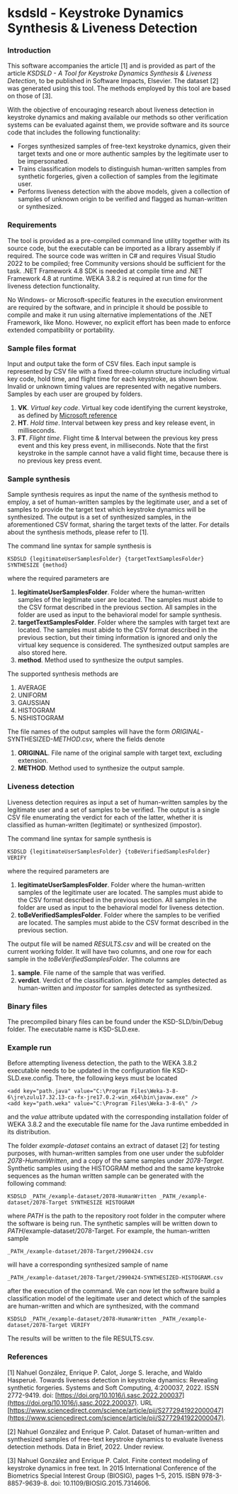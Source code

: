 # ksdsld - Keystroke Dynamics Synthesis &amp; Liveness Detection

### Introduction

This software accompanies the article [1] and is provided as part of the article _KSDSLD - A Tool for Keystroke Dynamics Synthesis \& Liveness Detection_, to be published in Software Impacts, Elsevier. The dataset [2] was generated using this tool. The methods employed by this tool are based on those of [3].

With the objective of encouraging research about liveness detection in keystroke dynamics and making available our methods so other verification systems can be evaluated against them, we provide software and its source code that includes the following functionality:

* Forges synthesized samples of free-text keystroke dynamics, given their target texts and one or more authentic samples by the legitimate user to be impersonated.
* Trains classification models to distinguish human-written samples from synthetic forgeries, given a collection of samples from the legitimate user.
* Performs liveness detection with the above models, given a collection of samples of unknown origin to be verified and flagged as human-written or synthesized. 

### Requirements

The tool is provided as a pre-compiled command line utility together with its source code, but the executable can be imported as a library assembly if required. The source code was written in C# and requires Visual Studio 2022 to be compiled; free Community versions should be sufficient for the task. .NET Framework 4.8 SDK is needed at compile time and .NET Framework 4.8 at runtime. WEKA 3.8.2 is required at run time for the liveness detection functionality.

No Windows- or Microsoft-specific features in the execution environment are required by the software, and in principle it should be possible to compile and make it run using alternative implementations of the .NET Framework, like Mono. However, no explicit effort has been made to enforce extended compatibility or portability. 


### Sample files format

Input and output take the form of CSV files. Each input sample is represented by CSV file with a fixed three-column structure including virtual key code, hold time, and flight time for each keystroke, as shown below. Invalid or unknown timing values are represented with negative numbers. Samples by each user are grouped by folders. 

1. **VK**. _Virtual key code_. Virtual key code identifying the current keystroke, as defined by [Microsoft reference](https://learn.microsoft.com/en-us/windows/win32/inputdev/virtual-key-codes)
2. **HT**. _Hold time_. Interval between key press and key release event, in milliseconds.
3. **FT**. _Flight time_. Flight time & Interval between the previous key press event and this key press event, in milliseconds. Note that the first keystroke in the sample cannot have a valid flight time, because there is no previous key press event.



### Sample synthesis


Sample synthesis requires as input the name of the synthesis method to employ, a set of human-written samples by the legitimate user, and a set of samples to provide the target text which keystroke dynamics will be synthesized. The output is a set of synthesized samples, in the aforementioned CSV format, sharing the target texts of the latter. For details about the synthesis methods, please refer to \[1\].

The command line syntax for sample synthesis is

    KSDSLD {legitimateUserSamplesFolder} {targetTextSamplesFolder} SYNTHESIZE {method}

where the required parameters are

1. **legitimateUserSamplesFolder**. Folder where the human-written samples of the legitimate user are located. The samples must abide to the CSV format described in the previous section. All samples in the folder are used as input to the behavioral model for sample synthesis.
2. **targetTextSamplesFolder**. Folder where the samples with target text are located. The samples must abide to the CSV format described in the previous section, but their timing information is ignored and only the virtual key sequence is considered. The synthesized output samples are also stored here.
3. **method**. Method used to synthesize the output samples.

The supported synthesis methods are

1. AVERAGE
2. UNIFORM
3. GAUSSIAN
4. HISTOGRAM
5. NSHISTOGRAM

The file names of the output samples will have the form _ORIGINAL_-SYNTHESIZED-_METHOD_.csv, where the fields denote

1. **ORIGINAL**. File name of the original sample with target text, excluding extension.
2. **METHOD**. Method used to synthesize the output sample.



### Liveness detection

Liveness detection requires as input a set of human-written samples by the legitimate user and a set of samples to be verified. The output is a single CSV file enumerating the verdict for each of the latter, whether it is classified as human-written (legitimate) or synthesized (impostor). 

The command line syntax for sample synthesis is

    KSDSLD {legitimateUserSamplesFolder} {toBeVerifiedSamplesFolder} VERIFY 

where the required parameters are

1. **legitimateUserSamplesFolder**. Folder where the human-written samples of the legitimate user are located. The samples must abide to the CSV format described in the previous section. All samples in the folder are used as input to the behavioral model for liveness detection.
2. **toBeVerifiedSamplesFolder**. Folder where the samples to be verified are located. The samples must abide to the CSV format described in the previous section. 

The output file will be named _RESULTS.csv_ and will be created on the current working folder. It will have two columns, and one row for each sample in the _toBeVerifiedSamplesFolder_. The columns are

1. **sample**. File name of the sample that was verified.
2. **verdict**. Verdict of the classification. _legitimate_ for samples detected as human-written and _impostor_ for samples detected as synthesized.


### Binary files

The precompiled binary files can be found under the KSD-SLD/bin/Debug folder. The executable name is KSD-SLD.exe.


### Example run

Before attempting liveness detection, the path to the WEKA 3.8.2 executable needs to be updated in the configuration file KSD-SLD.exe.config. There, the following keys must be located

    <add key="path.java" value="C:\Program Files\Weka-3-8-6\jre\zulu17.32.13-ca-fx-jre17.0.2-win_x64\bin\javaw.exe" />
    <add key="path.weka" value="C:\Program Files\Weka-3-8-6\" />

and the _value_ attribute updated with the corresponding installation folder of WEKA 3.8.2 and the executable file name for the Java runtime embedded in its distribution.

The folder _example-dataset_ contains an extract of dataset \[2\] for testing purposes, with human-written samples from one user under the subfolder _2078-HumanWritten_, and a copy of the same samples under _2078-Target_. Synthetic samples using the HISTOGRAM method and the same keystroke sequences as the human written sample can be generated with the following command:

    KSDSLD _PATH_/example-dataset/2078-HumanWritten _PATH_/example-dataset/2078-Target SYNTHESIZE HISTOGRAM

where _PATH_ is the path to the repository root folder in the computer where the software is being run. The synthetic samples will be written down to _PATH_/example-dataset/2078-Target. For example, the human-written sample

    _PATH_/example-dataset/2078-Target/2990424.csv

will have a corresponding synthesized sample of name

    _PATH_/example-dataset/2078-Target/2990424-SYNTHESIZED-HISTOGRAM.csv

after the execution of the command. We can now let the software build a classification model of the legitimate user and detect which of the samples are human-written and which are synthesized, with the command

    KSDSLD _PATH_/example-dataset/2078-HumanWritten _PATH_/example-dataset/2078-Target VERIFY
	
The results will be written to the file RESULTS.csv.


### References

[1] Nahuel González, Enrique P. Calot, Jorge S. Ierache, and Waldo Hasperué. Towards liveness detection in keystroke dynamics: Revealing synthetic forgeries. Systems and Soft Computing, 4:200037, 2022. ISSN 2772-9419. doi: [https://doi.org/10.1016/j.sasc.2022.200037](https://doi.org/10.1016/j.sasc.2022.200037). URL [https://www.sciencedirect.com/science/article/pii/S2772941922000047](https://www.sciencedirect.com/science/article/pii/S2772941922000047).

[2] Nahuel González and Enrique P. Calot. Dataset of human-written and synthesized samples of free-text keystroke dynamics to evaluate liveness detection methods. Data in Brief, 2022. Under review.

[3] Nahuel González and Enrique P. Calot. Finite context modeling of keystroke dynamics in free text. In 2015 International Conference of the Biometrics Special Interest Group (BIOSIG), pages 1–5, 2015. ISBN 978-3-8857-9639-8. doi: 10.1109/BIOSIG.2015.7314606.